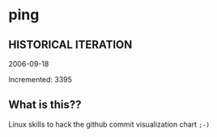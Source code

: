 # ping

## HISTORICAL ITERATION
2006-09-18

Incremented: 3395

## What is this?? 
Linux skills to hack the github commit visualization chart `;-)`
